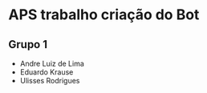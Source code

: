 # APS trabalho criação do Bot

## Grupo 1

* Andre Luiz de Lima
* Eduardo Krause
* Ulisses Rodrigues
